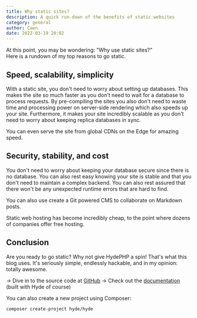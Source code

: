 ```yaml
---
title: Why static sites?
description: A quick run-down of the benefits of static websites
category: general
author: Caen
date: 2022-03-19 20:02
---
```


<p class="lead">
At this point, you may be wondering: "Why use static sites?" <br>
Here is a rundown of my top reasons to go static.
</p>

## Speed, scalability, simplicity

With a static site, you don't need to worry about setting up databases. This makes the site so much faster as you don't need to wait for a database to process requests. By pre-compiling the sites you also don't need to waste time and processing power on server-side rendering which also speeds up your site. Furthermore, it makes your site incredibly scalable as you don't need to worry about keeping replica databases in sync.

You can even serve the site from global CDNs on the Edge for amazing speed.


## Security, stability, and cost
You don't need to worry about keeping your database secure since there is no database. You can also rest easy knowing your site is stable and that you don't need to maintain a complex backend. You can also rest assured that there won't be any unexpected runtime errors that are hard to find.

You can also use create a Git powered CMS to collaborate on Markdown posts.

Static web hosting has become incredibly cheap, to the point where dozens of companies offer free hosting.

## Conclusion
Are you ready to go static? Why not give HydePHP a spin! That's what this blog uses. It's seriously simple, endlessly hackable, and in my opinion: totally awesome.

-> Dive in to the source code at [GitHub](https://github.com/hydephp/hyde)
-> Check out the [documentation](https://hydephp.com/docs) (built with Hyde of course) 

You can also create a new project using Composer:
```bash
composer create-project hyde/hyde
```
